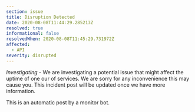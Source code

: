 ```yaml
---
section: issue
title: Disruption Detected
date: 2020-08-08T11:44:29.285213Z
resolved: true
informational: false
resolvedWhen: 2020-08-08T11:45:29.731972Z
affected:
  - API
severity: disrupted
---
```

*Investigating* - We are investigating a potential issue that might affect the uptime of one our of services. We are sorry for any inconvenience this may cause you. This incident post will be updated once we have more information.

This is an automatic post by a monitor bot.
        